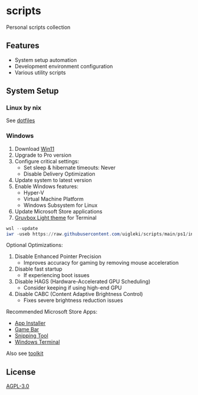 # scripts

Personal scripts collection

## Features

- System setup automation
- Development environment configuration
- Various utility scripts

## System Setup

### Linux by nix

See [dotfiles](https://github.com/uigleki/dotfiles)

### Windows

1. Download [Win11](https://www.microsoft.com/software-download/windows11)
2. Upgrade to Pro version
3. Configure critical settings:
   - Set sleep & hibernate timeouts: Never
   - Disable Delivery Optimization
4. Update system to latest version
5. Enable Windows features:
   - Hyper-V
   - Virtual Machine Platform
   - Windows Subsystem for Linux
6. Update Microsoft Store applications
7. [Gruvbox Light theme](https://windowsterminalthemes.dev/?theme=Gruvbox+Light) for Terminal

```powershell
wsl --update
iwr -useb https://raw.githubusercontent.com/uigleki/scripts/main/ps1/install_apps.ps1 | iex
```

Optional Optimizations:

1. Disable Enhanced Pointer Precision
   - Improves accuracy for gaming by removing mouse acceleration
2. Disable fast startup
   - If experiencing boot issues
3. Disable HAGS (Hardware-Accelerated GPU Scheduling)
   - Consider keeping if using high-end GPU
4. Disable CABC (Content Adaptive Brightness Control)
   - Fixes severe brightness reduction issues

Recommended Microsoft Store Apps:

- [App Installer](https://apps.microsoft.com/detail/9nblggh4nns1)
- [Game Bar](https://apps.microsoft.com/detail/9nzkpstsnw4p)
- [Snipping Tool](https://apps.microsoft.com/detail/9mz95kl8mr0l)
- [Windows Terminal](https://apps.microsoft.com/detail/9n0dx20hk701)

Also see [toolkit](https://github.com/uigleki/toolkit)

## License

[AGPL-3.0](LICENSE)
